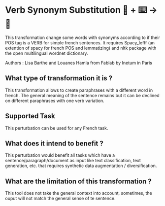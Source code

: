 # Verb Synonym Substitution 🦎  + ⌨️ → 🐍


This transformation change some words with synonyms according to if their POS tag is a VERB for simple french sentences. It requires Spacy_lefff (an extention of spacy for french POS and lemmatizing) and nltk package with the open multilingual wordnet dictionary.

Authors : Lisa Barthe and Louanes Hamla from Fablab by Inetum in Paris

## What type of transformation it is ?
This transformation allows to create paraphrases with a different word in french. The general meaning of the sentence remains but it can be declined on different paraphrases with one verb variation.

## Supported Task

This perturbation can be used for any French task.

## What does it intend to benefit ?

This perturbation would benefit all tasks which have a sentence/paragraph/document as input like text classification, text generation, etc. that requires synthetic data augmentation / diversification.

## What are the limitation of this transformation ?
This tool does not take the general context into account, sometimes, the ouput will not match the general sense of te sentence.